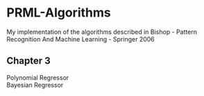# PRML-Algorithms
My implementation of the algorithms described in Bishop - Pattern Recognition And Machine Learning - Springer 2006

## Chapter 3

Polynomial Regressor <br />
Bayesian Regressor